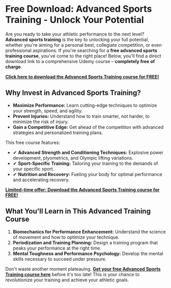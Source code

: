 # Free Download: Advanced Sports Training - Unlock Your Potential

Are you ready to take your athletic performance to the next level? **Advanced sports training** is the key to unlocking your full potential, whether you're aiming for a personal best, collegiate competition, or even professional aspirations. If you're searching for a **free advanced sports training course**, you've come to the right place! Below, you’ll find a direct download link to a comprehensive Udemy course – **completely free of charge**.

[**Click here to download the Advanced Sports Training course for FREE!**](https://udemywork.com/advanced-sports-training)

## Why Invest in Advanced Sports Training?

*   **Maximize Performance:** Learn cutting-edge techniques to optimize your strength, speed, and agility.
*   **Prevent Injuries:** Understand how to train smarter, not harder, to minimize the risk of injury.
*   **Gain a Competitive Edge:** Get ahead of the competition with advanced strategies and personalized training plans.

This free course features:

*   ✔ **Advanced Strength and Conditioning Techniques:** Explosive power development, plyometrics, and Olympic lifting variations.
*   ✔ **Sport-Specific Training:** Tailoring your training to the demands of your specific sport.
*   ✔ **Nutrition and Recovery:** Fueling your body for optimal performance and accelerating recovery.

[**Limited-time offer: Download the Advanced Sports Training course for FREE!**](https://udemywork.com/advanced-sports-training)

## What You'll Learn in This Advanced Training Course

1.  **Biomechanics for Performance Enhancement:** Understand the science of movement and how to optimize your technique.
2.  **Periodization and Training Planning:** Design a training program that peaks your performance at the right time.
3.  **Mental Toughness and Performance Psychology:** Develop the mental skills necessary to succeed under pressure.

Don't waste another moment plateauing. **[Get your free Advanced Sports Training course here](https://udemywork.com/advanced-sports-training)** before it's too late! This is your chance to revolutionize your training and achieve your athletic goals.
